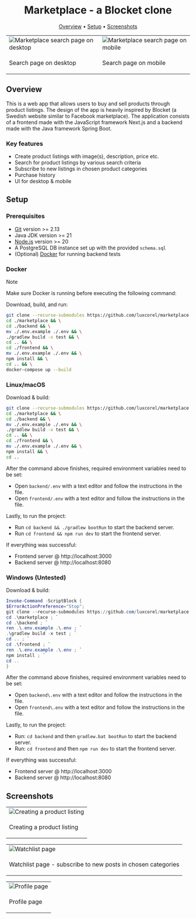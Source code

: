 <h1 align="center">Marketplace - a Blocket clone</h1>

<p align="center">
  <a href="#overview">Overview</a> •
  <a href="#setup">Setup</a> •
  <a href="#screenshots">Screenshots</a>
</p>

<div align="center">
  <table>
    <tr>
      <td>
        <img alt="Marketplace search page on desktop" src="https://github.com/Luxcorel/marketplace/assets/98045373/d0567864-cf00-4a22-abc1-56f18b857400">
      </td>
      <td>
        <img alt="Marketplace search page on mobile" src="https://github.com/Luxcorel/marketplace/assets/98045373/eec34145-5a56-4724-90f5-646fef91c767">
      </td>
    </tr>
    <tr>
      <td>
        <p>Search page on desktop</p>
      </td>
      <td>
        <p>Search page on mobile</p>
      </td>
    </tr>
  </table>
</div>

## Overview
This is a web app that allows users to buy and sell products through product listings. The design of the app is heavily inspired by Blocket (a Swedish website similar to Facebook marketplace). The application consists of a frontend made with the JavaScript framework Next.js and a backend made with the Java framework Spring Boot.

### Key features
* Create product listings with image(s), description, price etc.
* Search for product listings by various search criteria
* Subscribe to new listings in chosen product categories
* Purchase history
* UI for desktop & mobile

## Setup

### Prerequisites

* [Git](https://git-scm.com) version >= 2.13
* Java JDK version >= 21
* [Node.js](https://nodejs.org) version >= 20
* A PostgreSQL DB instance set up with the provided ```schema.sql```
* (Optional) [Docker](https://www.docker.com/) for running backend tests

### Docker

> [!NOTE]  
> Make sure Docker is running before executing the following command:

Download, build, and run:
```bash
git clone --recurse-submodules https://github.com/luxcorel/marketplace && \
cd ./marketplace && \
cd ./backend && \
mv ./.env.example ./.env && \
./gradlew build -x test && \
cd .. && \
cd ./frontend && \
mv ./.env.example ./.env && \
npm install && \
cd .. && \
docker-compose up --build
```

### Linux/macOS
Download & build:
```bash
git clone --recurse-submodules https://github.com/luxcorel/marketplace && \
cd ./marketplace && \
cd ./backend && \
mv ./.env.example ./.env && \
./gradlew build -x test && \
cd .. && \
cd ./frontend && \
mv ./.env.example ./.env && \
npm install && \
cd ..
```

After the command above finishes, required environment variables need to be set:  
* Open ```backend/.env``` with a text editor and follow the instructions in the file.
* Open ```frontend/.env``` with a text editor and follow the instructions in the file. 

Lastly, to run the project:
* Run ```cd backend && ./gradlew bootRun``` to start the backend server.
* Run ```cd frontend && npm run dev``` to start the frontend server.

If everything was successful:
* Frontend server @ http://localhost:3000
* Backend server @ http://localhost:8080

### Windows (Untested)
Download & build:
```powershell
Invoke-Command -ScriptBlock {
$ErrorActionPreference="Stop";
git clone --recurse-submodules https://github.com/luxcorel/marketplace ; `
cd .\marketplace ; `
cd .\backend ; `
ren .\.env.example .\.env ; `
.\gradlew build -x test ; `
cd .. ; `
cd .\frontend ; `
ren .\.env.example .\.env ; `
npm install ; `
cd ..
}
```

After the command above finishes, required environment variables need to be set:
* Open ```backend\.env``` with a text editor and follow the instructions in the file.
* Open ```frontend\.env``` with a text editor and follow the instructions in the file. 

Lastly, to run the project: 
* Run: ```cd backend``` and then  ```gradlew.bat bootRun``` to start the backend server.
* Run: ```cd frontend``` and then ```npm run dev``` to start the frontend server.

If everything was successful:
* Frontend server @ http://localhost:3000
* Backend server @ http://localhost:8080

## Screenshots

<div>
<div align="center">
  <table>
    <tr>
      <td>
        <img alt="Creating a product listing" src="https://github.com/Luxcorel/marketplace/assets/98045373/01f93c78-0740-4333-b665-83dbdd010bba">
      </td>
    </tr>
    <tr>
      <td>
        <p>Creating a product listing</p>
      </td>
    </tr>
  </table>
</div>

<div align="center">
  <table>
    <tr>
      <td>
        <img alt="Watchlist page" src="https://github.com/Luxcorel/marketplace/assets/98045373/7292f95d-087c-4461-a76a-34ebb58b3c36">
      </td>
    </tr>
    <tr>
      <td>
        <p>Watchlist page - subscribe to new posts in chosen categories</p>
      </td>
    </tr>
  </table>
</div>

<div align="center">
  <table>
    <tr>
      <td>
        <img alt="Profile page" src="https://github.com/Luxcorel/marketplace/assets/98045373/2ee0e98f-cdf1-4c88-9bd2-4583bd7b21b4">
      </td>
    </tr>
    <tr>
      <td>
        <p>Profile page</p>
      </td>
    </tr>
  </table>
</div>

